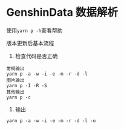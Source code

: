 # GenshinData 数据解析

使用`yarn p -h`查看帮助

版本更新后基本流程

1. 检查代码是否正确

```
常规输出
yarn p -a -w -i -e -m -r -d -l
图片输出
yarn p -I -R -S
其他输出
yarn p -c
```

1. 输出

```
yarn p -a -w -i -e -m -r -d -l -o
```
